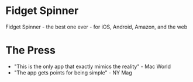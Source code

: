 # Fidget Spinner
Fidget Spinner - the best one ever - for iOS, Android, Amazon, and the web
# The Press
- "This is the only app that exactly mimics the reality" - Mac World
- "The app gets points for being simple" - NY Mag
